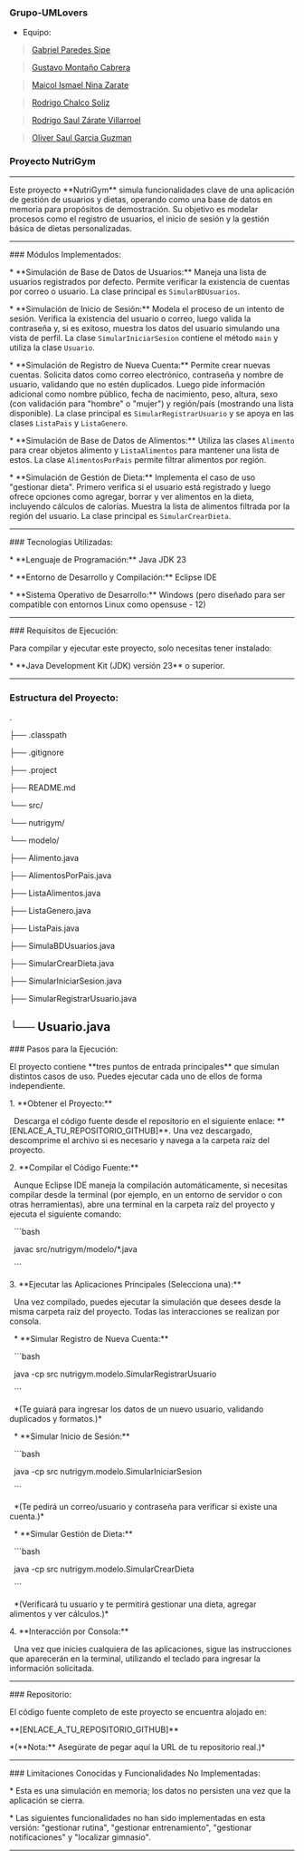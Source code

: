 ### Grupo-UMLovers

* Equipo:

> [Gabriel Paredes Sipe](https://github.com/gabrielps0306 "Gabriel Paredes Sipe")

> [Gustavo Montaño Cabrera](https://github.com/Gussxzz "Gustavo Montaño Cabrera")

> [Maicol Ismael Nina Zarate](https://github.com/maicolismael "Maicol Ismael Nina Zarate")

> [Rodrigo Chalco Soliz](https://github.com/RodrigoChalco "Rodrigo Chalco Soliz")

> [Rodrigo Saul Zárate Villarroel](https://github.com/R-Saul-00 "Rodrigo Saul Zárate Villarroel")

> [Oliver Saul Garcia Guzman](https://github.com/olivergarguz "Oliver Saul Garcia Guzman")



### Proyecto NutriGym

---



Este proyecto \*\*NutriGym\*\* simula funcionalidades clave de una aplicación de gestión de usuarios y dietas, operando como una base de datos en memoria para propósitos de demostración. Su objetivo es modelar procesos como el registro de usuarios, el inicio de sesión y la gestión básica de dietas personalizadas.



---



\### Módulos Implementados:



\* \*\*Simulación de Base de Datos de Usuarios:\*\* Maneja una lista de usuarios registrados por defecto. Permite verificar la existencia de cuentas por correo o usuario. La clase principal es `SimularBDUsuarios`.

\* \*\*Simulación de Inicio de Sesión:\*\* Modela el proceso de un intento de sesión. Verifica la existencia del usuario o correo, luego valida la contraseña y, si es exitoso, muestra los datos del usuario simulando una vista de perfil. La clase `SimularIniciarSesion` contiene el método `main` y utiliza la clase `Usuario`.

\* \*\*Simulación de Registro de Nueva Cuenta:\*\* Permite crear nuevas cuentas. Solicita datos como correo electrónico, contraseña y nombre de usuario, validando que no estén duplicados. Luego pide información adicional como nombre público, fecha de nacimiento, peso, altura, sexo (con validación para "hombre" o "mujer") y región/país (mostrando una lista disponible). La clase principal es `SimularRegistrarUsuario` y se apoya en las clases `ListaPais` y `ListaGenero`.

\* \*\*Simulación de Base de Datos de Alimentos:\*\* Utiliza las clases `Alimento` para crear objetos alimento y `ListaAlimentos` para mantener una lista de estos. La clase `AlimentosPorPais` permite filtrar alimentos por región.

\* \*\*Simulación de Gestión de Dieta:\*\* Implementa el caso de uso "gestionar dieta". Primero verifica si el usuario está registrado y luego ofrece opciones como agregar, borrar y ver alimentos en la dieta, incluyendo cálculos de calorías. Muestra la lista de alimentos filtrada por la región del usuario. La clase principal es `SimularCrearDieta`.



---



\### Tecnologías Utilizadas:



\* \*\*Lenguaje de Programación:\*\* Java JDK 23

\* \*\*Entorno de Desarrollo y Compilación:\*\* Eclipse IDE

\* \*\*Sistema Operativo de Desarrollo:\*\* Windows (pero diseñado para ser compatible con entornos Linux como opensuse - 12)



---



\### Requisitos de Ejecución:



Para compilar y ejecutar este proyecto, solo necesitas tener instalado:

\* \*\*Java Development Kit (JDK) versión 23\*\* o superior.



---

### Estructura del Proyecto:

.

├── .classpath

├── .gitignore

├── .project

├── README.md

└── src/

└── nutrigym/

└── modelo/

├── Alimento.java

├── AlimentosPorPais.java

├── ListaAlimentos.java

├── ListaGenero.java

├── ListaPais.java

├── SimulaBDUsuarios.java

├── SimularCrearDieta.java

├── SimularIniciarSesion.java

├── SimularRegistrarUsuario.java

## └── Usuario.java



\### Pasos para la Ejecución:



El proyecto contiene \*\*tres puntos de entrada principales\*\* que simulan distintos casos de uso. Puedes ejecutar cada uno de ellos de forma independiente.



1\.  \*\*Obtener el Proyecto:\*\*

    Descarga el código fuente desde el repositorio en el siguiente enlace: \*\*\[ENLACE\_A\_TU\_REPOSITORIO\_GITHUB]\*\*. Una vez descargado, descomprime el archivo si es necesario y navega a la carpeta raíz del proyecto.



2\.  \*\*Compilar el Código Fuente:\*\*

    Aunque Eclipse IDE maneja la compilación automáticamente, si necesitas compilar desde la terminal (por ejemplo, en un entorno de servidor o con otras herramientas), abre una terminal en la carpeta raíz del proyecto y ejecuta el siguiente comando:

    ```bash

    javac src/nutrigym/modelo/\*.java

    ```



3\.  \*\*Ejecutar las Aplicaciones Principales (Selecciona una):\*\*

    Una vez compilado, puedes ejecutar la simulación que desees desde la misma carpeta raíz del proyecto. Todas las interacciones se realizan por consola.



    \* \*\*Simular Registro de Nueva Cuenta:\*\*

        ```bash

        java -cp src nutrigym.modelo.SimularRegistrarUsuario

        ```

        \*(Te guiará para ingresar los datos de un nuevo usuario, validando duplicados y formatos.)\*



    \* \*\*Simular Inicio de Sesión:\*\*

        ```bash

        java -cp src nutrigym.modelo.SimularIniciarSesion

        ```

        \*(Te pedirá un correo/usuario y contraseña para verificar si existe una cuenta.)\*



    \* \*\*Simular Gestión de Dieta:\*\*

        ```bash

        java -cp src nutrigym.modelo.SimularCrearDieta

        ```

        \*(Verificará tu usuario y te permitirá gestionar una dieta, agregar alimentos y ver cálculos.)\*



4\.  \*\*Interacción por Consola:\*\*

    Una vez que inicies cualquiera de las aplicaciones, sigue las instrucciones que aparecerán en la terminal, utilizando el teclado para ingresar la información solicitada.



---



\### Repositorio:



El código fuente completo de este proyecto se encuentra alojado en:

\*\*\[ENLACE\_A\_TU\_REPOSITORIO\_GITHUB]\*\*

\*(\*\*Nota:\*\* Asegúrate de pegar aquí la URL de tu repositorio real.)\*



---



\### Limitaciones Conocidas y Funcionalidades No Implementadas:



\* Esta es una simulación en memoria; los datos no persisten una vez que la aplicación se cierra.

\* Las siguientes funcionalidades no han sido implementadas en esta versión: "gestionar rutina", "gestionar entrenamiento", "gestionar notificaciones" y "localizar gimnasio".



---


